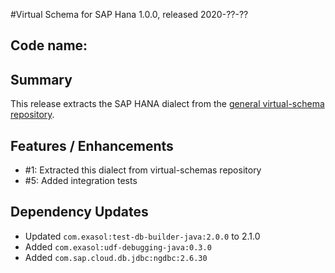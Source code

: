 #Virtual Schema for SAP Hana 1.0.0, released 2020-??-??

## Code name: 

## Summary

This release extracts the SAP HANA dialect from the [general virtual-schema repository](github.com/exasol/virtual-schemas/).

## Features / Enhancements

* #1: Extracted this dialect from virtual-schemas repository
* #5: Added integration tests

## Dependency Updates

* Updated `com.exasol:test-db-builder-java:2.0.0` to 2.1.0
* Added `com.exasol:udf-debugging-java:0.3.0`
* Added `com.sap.cloud.db.jdbc:ngdbc:2.6.30`